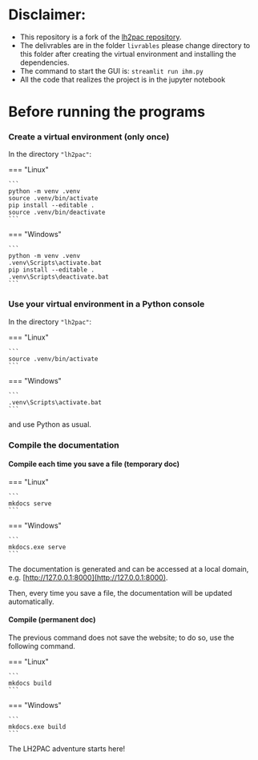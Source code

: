 ﻿# **Disclaimer:**
- This repository is a fork of the [lh2pac repository](https://gitlab.com/MatthiasDeLozzo/lh2pac/-/tree/modia2024?ref_type=heads).
- The delivrables are in the folder `livrables` please change directory to this folder after creating the virtual environment and installing the dependencies.
- The command to start the GUI is: `streamlit run ihm.py`
- All the code that realizes the project is in the jupyter notebook

# Before running the programs
### Create a virtual environment (only once)

In the directory `"lh2pac"`:

=== "Linux"

    ```
    python -m venv .venv
    source .venv/bin/activate
    pip install --editable .
    source .venv/bin/deactivate
    ```

=== "Windows"

    ```
    python -m venv .venv
    .venv\Scripts\activate.bat
    pip install --editable .
    .venv\Scripts\deactivate.bat
    ```

### Use your virtual environment in a Python console

In the directory `"lh2pac"`:

=== "Linux"

    ```
    source .venv/bin/activate
    ```

=== "Windows"

    ```
    .venv\Scripts\activate.bat
    ```

and use Python as usual.

### Compile the documentation

#### Compile each time you save a file (temporary doc)

=== "Linux"

    ```
    mkdocs serve
    ```

=== "Windows"

    ```
    mkdocs.exe serve
    ```

The documentation is generated and can be accessed at a local domain,
e.g. [http://127.0.0.1:8000](http://127.0.0.1:8000).

Then,
every time you save a file,
the documentation will be updated automatically.

#### Compile (permanent doc)

The previous command does not save the website;
to do so, use the following command.

=== "Linux"

    ```
    mkdocs build
    ```

=== "Windows"

    ```
    mkdocs.exe build
    ```

The LH2PAC adventure starts here!
